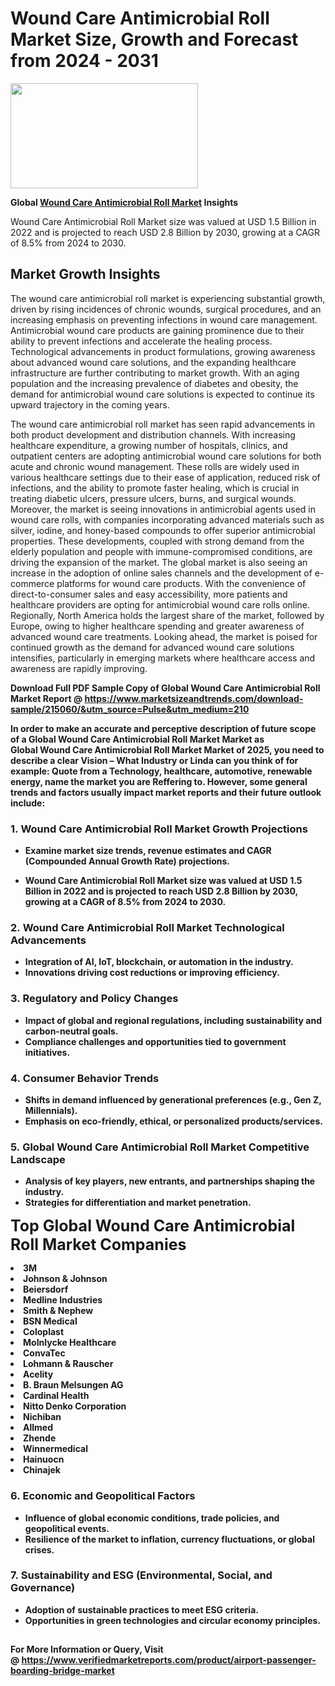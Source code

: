 <H1>Wound Care Antimicrobial Roll Market Size, Growth and Forecast from 2024 - 2031</H1><img class="aligncenter size-medium wp-image-584254" src="https://thirdeyenews.in/wp-content/uploads/2024/09/Global-Market-Research-300x168.jpeg" alt="" width="300" height="168" /><p><strong>Global&nbsp;<a href="https://www.marketsizeandtrends.com/download-sample/215060/&amp;utm_source=Pulse&amp;utm_medium=210">Wound Care Antimicrobial Roll Market</a> Insights</strong></p><p>Wound Care Antimicrobial Roll Market size was valued at USD 1.5 Billion in 2022 and is projected to reach USD 2.8 Billion by 2030, growing at a CAGR of 8.5% from 2024 to 2030.</p><p><h2>Market Growth Insights</h2> <p>The wound care antimicrobial roll market is experiencing substantial growth, driven by rising incidences of chronic wounds, surgical procedures, and an increasing emphasis on preventing infections in wound care management. Antimicrobial wound care products are gaining prominence due to their ability to prevent infections and accelerate the healing process. Technological advancements in product formulations, growing awareness about advanced wound care solutions, and the expanding healthcare infrastructure are further contributing to market growth. With an aging population and the increasing prevalence of diabetes and obesity, the demand for antimicrobial wound care solutions is expected to continue its upward trajectory in the coming years.</p> <p><strong></strong></p> <p>The wound care antimicrobial roll market has seen rapid advancements in both product development and distribution channels. With increasing healthcare expenditure, a growing number of hospitals, clinics, and outpatient centers are adopting antimicrobial wound care solutions for both acute and chronic wound management. These rolls are widely used in various healthcare settings due to their ease of application, reduced risk of infections, and the ability to promote faster healing, which is crucial in treating diabetic ulcers, pressure ulcers, burns, and surgical wounds. Moreover, the market is seeing innovations in antimicrobial agents used in wound care rolls, with companies incorporating advanced materials such as silver, iodine, and honey-based compounds to offer superior antimicrobial properties. These developments, coupled with strong demand from the elderly population and people with immune-compromised conditions, are driving the expansion of the market. The global market is also seeing an increase in the adoption of online sales channels and the development of e-commerce platforms for wound care products. With the convenience of direct-to-consumer sales and easy accessibility, more patients and healthcare providers are opting for antimicrobial wound care rolls online. Regionally, North America holds the largest share of the market, followed by Europe, owing to higher healthcare spending and greater awareness of advanced wound care treatments. Looking ahead, the market is poised for continued growth as the demand for advanced wound care solutions intensifies, particularly in emerging markets where healthcare access and awareness are rapidly improving.</p> <p><strong></p><p><span class=""><strong>Download Full PDF Sample Copy of Global Wound Care Antimicrobial Roll Market Report</strong> @ <a href="https://www.marketsizeandtrends.com/download-sample/215060/&amp;utm_source=Pulse&amp;utm_medium=210" target="_blank">https://www.marketsizeandtrends.com/download-sample/215060/&amp;utm_source=Pulse&amp;utm_medium=210</a></span></p><p>In order to make an accurate and perceptive description of future scope of a Global&nbsp;Wound Care Antimicrobial Roll Market Market as Global&nbsp;Wound Care Antimicrobial Roll Market Market of 2025, you need to describe a clear Vision &ndash; What Industry or Linda can you think of for example: Quote from a Technology, healthcare, automotive, renewable energy, name the market you are Reffering to. However, some general trends and factors usually impact market reports and their future outlook include:</p><h3>1.&nbsp;<strong>Wound Care Antimicrobial Roll Market Growth Projections</strong></h3><ul><li>Examine market size trends, revenue estimates and CAGR (Compounded Annual Growth Rate) projections.</li><li><p>Wound Care Antimicrobial Roll Market size was valued at USD 1.5 Billion in 2022 and is projected to reach USD 2.8 Billion by 2030, growing at a CAGR of 8.5% from 2024 to 2030.</p></li></ul><h3>2.&nbsp;<strong>Wound Care Antimicrobial Roll Market Technological Advancements</strong></h3><ul><li>Integration of AI, IoT, blockchain, or automation in the industry.</li><li>Innovations driving cost reductions or improving efficiency.</li></ul><h3>3.&nbsp;<strong>Regulatory and Policy Changes</strong></h3><ul><li>Impact of global and regional regulations, including sustainability and carbon-neutral goals.</li><li>Compliance challenges and opportunities tied to government initiatives.</li></ul><h3>4.&nbsp;<strong>Consumer Behavior Trends</strong></h3><ul><li>Shifts in demand influenced by generational preferences (e.g., Gen Z, Millennials).</li><li>Emphasis on eco-friendly, ethical, or personalized products/services.</li></ul><h3>5.&nbsp;<strong>Global Wound Care Antimicrobial Roll Market Competitive Landscape</strong></h3><ul><li>Analysis of key players, new entrants, and partnerships shaping the industry.</li><li>Strategies for differentiation and market penetration.</li></ul><p data-pm-slice="1 1 []"><span style="color: inherit; font-family: inherit; font-size: 25px;">Top Global Wound Care Antimicrobial Roll Market Companies</span></p><div class="" data-test-id=""><p><li>3M</li><li> Johnson & Johnson</li><li> Beiersdorf</li><li> Medline Industries</li><li> Smith & Nephew</li><li> BSN Medical</li><li> Coloplast</li><li> MoInlycke Healthcare</li><li> ConvaTec</li><li> Lohmann & Rauscher</li><li> Acelity</li><li> B. Braun Melsungen AG</li><li> Cardinal Health</li><li> Nitto Denko Corporation</li><li> Nichiban</li><li> Allmed</li><li> Zhende</li><li> Winnermedical</li><li> Hainuocn</li><li> Chinajek</li></p></div><h3>6.&nbsp;<strong>Economic and Geopolitical Factors</strong></h3><ul><li>Influence of global economic conditions, trade policies, and geopolitical events.</li><li>Resilience of the market to inflation, currency fluctuations, or global crises.</li></ul><h3>7.&nbsp;<strong>Sustainability and ESG (Environmental, Social, and Governance)</strong></h3><ul><li>Adoption of sustainable practices to meet ESG criteria.</li><li>Opportunities in green technologies and circular economy principles.</li></ul><h2><strong style="font-size: 14px;">For More Information or Query, Visit @&nbsp;</strong><a style="background-color: #ffffff; font-size: 14px;" href="https://www.marketsizeandtrends.com/report/wound-care-antimicrobial-roll-market/" target="_blank">https://www.verifiedmarketreports.com/product/airport-passenger-boarding-bridge-market</a></h2>
